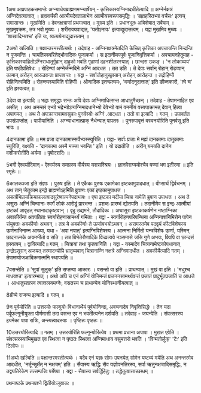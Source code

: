 

  
1अथ आप्रपाठकसमाप्तेः अग्न्याधेयब्राह्मणमग्न्यार्षेयम् - कृत्तिकास्वग्निमादधीतेत्यादि ॥ अग्नेर्नक्षत्रं अग्निदेवत्यत्वात् । ब्रह्मवर्चसी आत्मीयदेवतालाभेन आत्मीयस्वरूपसमृद्धिः । 'ब्रह्महस्तिभ्यां वर्चसः' इत्यच् समासान्तः । मुखमिति । देवनक्षत्राणां प्रथमत्वात् । मुख्य इति । प्रधानभूतः अविशेषात् सर्वेषाम् । मुखमुपक्रमः, तत्र भवो मुख्यः । शरीरावयवाद्यत्, 'यतोऽनावः' इत्याद्युदात्तत्वम् । यद्वा मुखमिव मुख्यः । 'शाखादिभ्यश्च' इति यः, व्यत्ययेनाद्युदात्तत्वम् ॥

2अथो खल्विति ॥ पक्षान्तरमस्तीत्यर्थः । तदेवाह - अग्निनक्षत्रमेतदिति केचित् कृत्तिका अपचायन्ति निन्दन्ति न पूजयन्ति । चायतिस्स्वरितेद्भौवादिकः पूजाकर्मा । स इदानीमपपूर्वः पूजानिवृत्तिकर्मा । अपचायनहेतुमाह - कृत्तिकास्वाहितोऽग्निराधातुर्गृहान् दाहुको भवति गृहाणां दहनशीलस्स्यात् । छान्दस उकङ् । 'न लोकाव्यय' इति षष्ठीप्रतिषेधः । रोहिण्यां अग्नेर्जन्मदिने अग्निं आदधत । तत डति । ते देवाः सर्वान् रोहान् रोढव्यान् कामान् अरोहन् आरूढवन्तः प्राप्तवन्तः । यद्वा - सर्वान्रोहानुच्छ्रायान् अरोहन् आरोहन्त । तद्रोहिण्यै रोहिणित्वमिति । रोहन्त्यस्यामिति रोहिणी । औणादिक इतच्प्रत्ययः, 'वर्णादनुदात्तात्' इति ङीब्नकारौ, 'त्वे च' इति ह्रस्वत्वत् ॥

3देवा वा इत्यादि ॥ भद्राः समृद्धाः सन्तः अपि देवाः अग्निमाधित्सन्त आधातुमैच्छन् । तदेवाह - तेषामनाहित एव असीत् । अथ अनन्तरं एभ्यो भद्रेभ्योऽप्यग्निमादधानेभ्यो देवेभ्यो वामं वननीयं वस्वपाक्रामत् देवान् हित्वा अपागमत् । अथ ते अपक्रान्तवामवसुकाः पुनर्वस्वोः अग्निं .आदधत । ततो वा इत्यादि ।
गतम् । उपावर्तत उपसंप्राप्तोत् । पापीयानिति । अग्न्याधानात्प्राक् नैर्धन्यात् पापतरः । पुनरुपावृत्तं वस्वनयोरिति पुनर्वसू इति भावः ॥

4दानकामा इति ॥ मम प्रजा दानकामास्सर्वेभ्यस्स्युरिति । यद्वा- सर्वाः प्रजाः मे मह्यं दानकामाः दातुकामाः स्युरिति, वक्ष्यति - 'दानकामा अस्मै मज्जा भवन्ति ' इति । यो ददातीति । अरीन् यमयति दानेन वशीकरोतीति अर्यमा । पृषोदरादिः ॥

5भगी ऐश्वर्यादिमान् -
ऐश्वर्यस्य समग्रस्य वीर्यस्य यशसश्श्रियः ।
ज्ञानवैराग्ययोश्चैव षण्णां भग इतीरणा ॥
इति स्मृतेः ॥

6कालकञ्जा इति संज्ञाः । पुरुष इति । ते एकैकः पुरुषः एकामेका इष्टकामुपादधात् । वीप्सार्थं द्विर्वचनम् । अथ तान् जेतुकाम इन्द्रो ब्राह्मणोऽहमिति ब्रुवाणः एकां इष्ठकामुपाधत्त । अकर्त्रभिप्रायक्रियाफलत्वादसुरेष्वात्मनेपदाभावः । एषा इष्टका मदीया चित्रा नामेति ब्रुवाण उपाधत्त । अथ ते असुराः अग्निं चिन्वानाः स्वर्गं लोकं आरोढुं प्रारभन्त । प्रशब्दः प्रारम्भं द्योतयति । तदानीमेव स इन्द्रः आत्मीयां इष्टकां आवृहत् स्थानादाकृष्टवान् । वृहू उद्यमने, तौदादिकः । अथासुरा इष्टकाकर्षणेन नष्टाग्निका अवाकीर्यन्त अवपतिताः स्वर्गारोहणासामर्थ्यं गमिताः । यद्वा - स्वर्गारोहणपरिपन्थिना अग्निनाशनिमित्तेन
पापेन संयुक्ताः अवकीर्णाः अभवन् । तत्र ये अवकीर्णाः ते ऊर्णावभयोऽभवन् । असमस्तमेव पदद्वयं कीटविशेषस्य ऊर्णनाभिनाम्न आख्या, यथा - 'अपा नपात्' इत्यग्निविशेषस्य । आत्मना निर्मितो यन्त्रविशेषः ऊर्णा, यस्मिन् छादनात्मके अयमभीतो व सति । तत्र बिभेतेरौणादिके विच्प्रत्यये नञ्समासे जसि गुणे अभयः, क्विपि वा छान्दसं ह्रस्वत्वम् । द्वावित्यादि॥ गतम् । चित्रायां तथा कृतवानिति । यद्वा - यस्मादेव चित्रानामेष्टकोपधानात् इन्द्रोऽसुरान् अजयत् तस्मादन्योपि भ्रातृव्यवान् चित्रानाम्नि नक्षत्रे अग्निमादधीत । अवकीर्येत्यादि गतम् । तेषामप्योजआदिकमात्मनि स्थापयति ॥

7वसन्तेति ॥ 'सुपां सुलुक्' इति सप्तम्या आकारः । वसन्तो वा इति । प्राथम्यात् । मुखं वा इति । 'मधुश्च माधवश्च' इत्यारम्भात् । अथो अपि च एनं अग्निं योनिमन्तं प्रजननसामर्थ्यवन्तं प्रजातं प्रादुर्भूतप्रजातिं च आधत्ते । आधातुस्तत्स्व त्वात्तत्स्वमग्नेः, वसतस्य च प्राधान्येन योनिस्थानीयत्वात् ॥

8ग्रीष्मे राजन्य इत्यादि ॥ गतम् ॥

9न पूर्वयोरिति ॥ उत्तरयोः फल्गुयोः विधानार्थेयं पूर्वयोनिन्दा, अवचनादेव निवृत्तिसिद्धेः । तेन यदा पर्वूफल्गुनीयुक्ता पौर्णमासी तदा वसन्त एव न भवतीत्यनेन दर्शयति । तदेवाह - जघन्येति । संवत्सरस्य इयमेका पापा रात्रिः, अन्त्यत्वादस्याः । पृष्टितः पृष्ठतः ॥

10उत्तरयोरित्यादि ॥ गतम् । उत्तरयोरिति फल्गुन्योरित्येव । प्रथमा प्रधाना अपापा । मुखत एवेति । संवत्सरस्याभिमुखत एव स्थित्वा न पृष्ठतः स्थित्वा अग्निमाधाय वसुमत्तरो भवति । 'विन्मतोर्लुक्' 'टेः' इति टिलोपः ॥

11अथो खल्विति ॥ पक्षान्तरमस्तीत्यर्थः । यदैव एनं यज्ञः सोमः उपनयेत् सोमेन यष्टव्यं मयेति अथ अनन्तरमेव आदधीत, 'नर्तून्सूर्क्षेत् न नक्षत्रम्' हति । सैवास्य ऋद्धिः सैव यज्ञोपनतिरस्य, सर्वा ऋतुनक्षत्रादिसमृद्धिः, न तद्व्यतिरेकेण तत्सम्पत्तिः पर्येष्या । यद्वा - सैवास्य सर्वर्द्धिहेतुः । तद्धेतुत्वात्ताच्छब्धम् ॥

प्रथमाष्टके प्रथमप्रश्ने द्वितीयोऽनुवाकः ॥  
